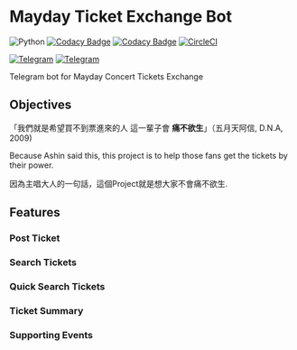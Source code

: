 # Mayday Ticket Exchange Bot

![Python](https://img.shields.io/badge/python-3.7-blue.svg) [![Codacy Badge](https://api.codacy.com/project/badge/Grade/d4d200cb2fa84e56a3c50e9176a387b0)](https://www.codacy.com/app/payton/mayday-ticketing-bot?utm_source=github.com&amp;utm_medium=referral&amp;utm_content=Cooomma/mayday-ticketing-bot&amp;utm_campaign=Badge_Grade) [![Codacy Badge](https://api.codacy.com/project/badge/Coverage/d4d200cb2fa84e56a3c50e9176a387b0)](https://www.codacy.com/app/payton/mayday-ticketing-bot?utm_source=github.com&utm_medium=referral&utm_content=Cooomma/mayday-ticketing-bot&utm_campaign=Badge_Coverage) [![CircleCI](https://circleci.com/gh/Cooomma/mayday-ticketing-bot/tree/master.svg?style=svg)](https://circleci.com/gh/Cooomma/mayday-ticketing-bot/tree/master) 

[![Telegram](https://img.shields.io/badge/telegram-%40hk__mayday__bot-blue.svg)](https://t.me/hk_mayday_bot)
[![Telegram](https://img.shields.io/badge/telegram-%40hkmayday__tickets-blue.svg)](https://t.me/hkmayday_tickets)

Telegram bot for Mayday Concert Tickets Exchange

## Objectives

「我們就是希望買不到票進來的人 這一輩子會 **痛不欲生**」（五月天阿信, D.N.A, 2009) 

Because Ashin said this, this project is to help those fans get the tickets by their power.

因為主唱大人的一句話，這個Project就是想大家不會痛不欲生.

## Features

### Post Ticket

### Search Tickets

### Quick Search Tickets

### Ticket Summary

### Supporting Events
